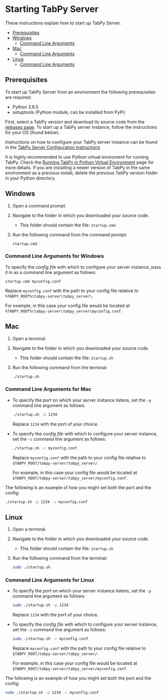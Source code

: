 # Starting TabPy Server

These instructions explain how to start up TabPy Server.

<!-- markdownlint-disable MD004 -->
<!-- toc -->

- [Prerequisites](#prerequisites)
- [Windows](#windows)
  * [Command Line Arguments](#command-line-arguments)
- [Mac](#mac)
  * [Command Line Arguments](#command-line-arguments-1)
- [Linux](#linux)
  * [Command Line Arguments](#command-line-arguments-2)

<!-- tocstop -->
<!-- markdownlint-enable MD004 -->

## Prerequisites

To start up TabPy Server from an environment the following prerequisites are required:

- Python 3.6.5
- setuptools (Python module, can be installed from PyPi)

First, select a TabPy version and download its source code from the
[releases page](https://github.com/tableau/TabPy/releases). To start up
a TabPy server instance, follow the instructions for your OS (found below).

Instructions on how to configure your TabPy server instance can be found in the
[TabPy Server Configuration Instructions](server-config.md)

It is highly recommended to use Python virtual enviroment for running TabPy.
Check the [Running TabPy in Python Virtual Environment](tabpy-virtualenv.md) page
for more details.
If you are installing a newer version of TabPy in the same environment as a
previous install, delete the previous TabPy version folder in your Python directory.

## Windows

1. Open a command prompt.
2. Navigate to the folder in which you downloaded your source code.
    - This folder should contain the file: ```startup.cmd```
3. Run the following command from the command prompt:

    ```batch
    startup.cmd
    ```

### Command Line Arguments for Windows

To specify the *config file* with which to configure your server instance, pass
it in as a command line argument as follows:

```batch
startup.cmd myconfig.conf
```

Replace `myconfig.conf` with the path to your config file relative to
`%TABPY_ROOT%\tabpy-server\tabpy_server\`.

For example, in this case your config file would be located at
`%TABPY_ROOT%\tabpy-server\tabpy_server\myconfig.conf`.

## Mac

1. Open a terminal.
2. Navigate to the folder in which you downloaded your source code.
    - This folder should contain the file: ```startup.sh```
3. Run the following command from the terminal:

    ```bash
    ./startup.sh
    ```

### Command Line Arguments for Mac

- To specify the *port* on which your server instance listens, set the `-p`
  command line argument as follows:

    ```bash
    ./startup.sh -p 1234
    ```

    Replace `1234` with the port of your choice.

- To specify the *config file* with which to configure your server instance,
  set the `-c` command line argument as follows:

    ```bash
    ./startup.sh -c myconfig.conf
    ```
    Replace `myconfig.conf` with the path to your config file relative to
   `$TABPY_ROOT/tabpy-server/tabpy_server/`.

    For example, in this case your config file would be located at
    `$TABPY_ROOT/tabpy-server/tabpy_server/myconfig.conf`.

The following is an example of how you might set both the port and the config:

```bash
./startup.sh -p 1234 -c myconfig.conf
```

## Linux

1. Open a terminal.
2. Navigate to the folder in which you downloaded your source code.
    - This folder should contain the file: ```startup.sh```
3. Run the following command from the terminal:

    ```bash
    sudo ./startup.sh
    ```

### Command Line Arguments for Linux

- To specify the *port* on which your server instance listens, set the `-p`
  command line argument as follows:

    ```bash
    sudo ./startup.sh -p 1234

    ```

    Replace `1234` with the port of your choice.

- To specify the *config file* with which to configure your server instance,
  set the `-c` command line argument as follows:

    ```bash
    sudo ./startup.sh -c myconfig.conf
    ```

    Replace `myconfig.conf` with the path to your config file relative to
    `$TABPY_ROOT/tabpy-server/tabpy_server/`.

    For example, in this case your config file would be located at
    `$TABPY_ROOT/tabpy-server/tabpy_server/myconfig.conf`.

The following is an example of how you might set both the port and the config:

```bash
sudo ./startup.sh -p 1234 -c myconfig.conf
```
